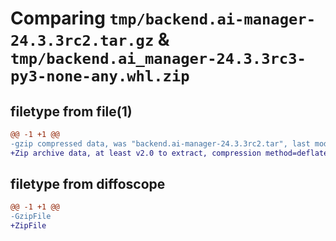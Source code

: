 # Comparing `tmp/backend.ai-manager-24.3.3rc2.tar.gz` & `tmp/backend.ai_manager-24.3.3rc3-py3-none-any.whl.zip`

## filetype from file(1)

```diff
@@ -1 +1 @@
-gzip compressed data, was "backend.ai-manager-24.3.3rc2.tar", last modified: Tue Apr 30 06:26:18 2024, max compression
+Zip archive data, at least v2.0 to extract, compression method=deflate
```

## filetype from diffoscope

```diff
@@ -1 +1 @@
-GzipFile
+ZipFile
```

